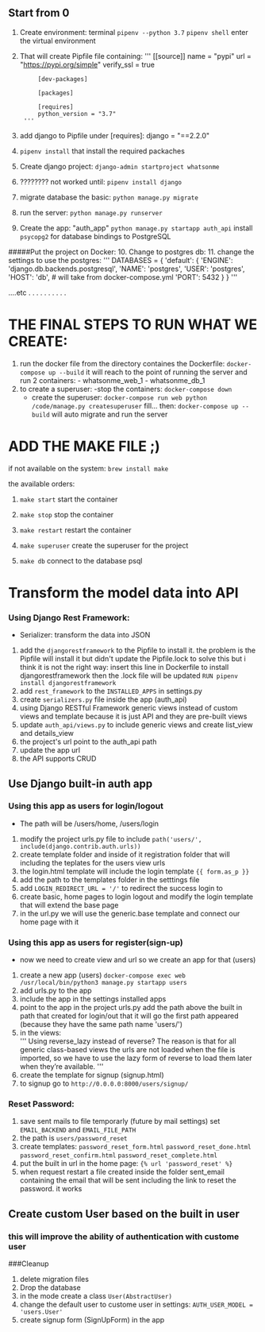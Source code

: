 ## Start from 0
1. Create environment: terminal
	`pipenv --python 3.7`
    `pipenv shell` enter the virtual environment
2. That will create Pipfile file containing:
		'''
            [[source]]
            name = "pypi"
            url = "https://pypi.org/simple"
            verify_ssl = true

            [dev-packages]

            [packages]

            [requires]
            python_version = "3.7"
        '''
3. add django to Pipfile under [requires]:
    django = "==2.2.0"
4. `pipenv install` that install the required packaches
5. Create django project:
    `django-admin startproject whatsonme`
6. ???????? not worked until:
    `pipenv install django`
7. migrate database the basic:
    `python manage.py migrate`
8. run the server:
    `python manage.py runserver`
9. Create the app: "auth_app"
    `python manage.py startapp auth_api`
    install `psycopg2` for database bindings to PostgreSQL

#####Put the project on Docker:
10. Change to postgres db:
11. change the settings to use the postgres:
    '''
    DATABASES = {
        'default': {
            'ENGINE': 'django.db.backends.postgresql',
            'NAME': 'postgres',
            'USER': 'postgres',
            'HOST': 'db', # will take from docker-compose.yml
            'PORT': 5432
        }
    }
    '''

....etc
.
.
.
.
.
.
.
.
.
.





# THE FINAL STEPS TO RUN WHAT WE CREATE:
1. run the docker file from the directory containes the Dockerfile:
    `docker-compose up --build`
    it will reach to the point of running the server
    and run 2 containers: 
        - whatsonme_web_1
        - whatsonme_db_1
2. to create a superuser:
    -stop the containers:
        `docker-compose down`
    - create the superuser:
        `docker-compose run web python /code/manage.py createsuperuser`
        fill...
    then:
    `docker-compose up --build`
    will auto migrate and run the server



# ADD THE MAKE FILE ;)
if not available on the system:
`brew install make`

the available orders:

1. `make start`
    start the container 

2. `make stop`
    stop the container 

3. `make restart`
    restart the container

4. `make superuser`
    create the superuser for the project

5. `make db`
    connect to the database psql




# Transform the model data into API

### Using Django Rest Framework:
 - Serializer: transform the data into JSON

 1. add the `djangorestframework` to the Pipfile to install it.
    the problem is the Pipfile will install it but didn't update the Pipfile.lock
    to solve this but i think it is not the right way:
        insert this line in Dockerfile to install djangorestframework then the .lock file will be updated
        `RUN pipenv install djangorestframework`
 2. add `rest_framework` to the `INSTALLED_APPS` in settings.py
 3. create `serializers.py` file inside the app (auth_api)
 4. using Django RESTful Framework generic views instead of custom views and template because it is just API and they are pre-built views
 5. update `auth_api/views.py` to include generic views and create list_view and details_view
 6. the project's url point to the auth_api path
 7. update the app url 
 8. the API supports CRUD


<!-- # Try to add redis -->

## Use Django built-in auth app
### Using this app as users for login/logout
- The path will be /users/home, /users/login
1. modify the project urls.py file to include 
    `path('users/', include(django.contrib.auth.urls))`
2. create template folder and  inside of it registration folder that will including the teplates for the users view urls
3. the login.html template will include the login template `{{ form.as_p }}`
4. add the path to the templates folder in the setttings file
5. add `LOGIN_REDIRECT_URL = '/'` to redirect the success login to
6. create basic, home pages to login logout and modify the login template that will extend the base page
7. in the url.py we will use the generic.base template and connect our home page with it


### Using this app as users for register(sign-up)
- now we need to create view and url so we create an app for that (users)
1. create a new app (users)
    `docker-compose exec web /usr/local/bin/python3 manage.py startapp users`
2. add urls.py to the app
3. include the app in the settings installed apps
4. point to the app in the project urls.py
    add the path above the built in path that created for login/out that it will go the first path appeared (because they have the same path name 'users/')
5. in the views:    
    '''
    Using reverse_lazy instead of reverse? The reason is that for all generic class-based views the urls are not loaded when the file is imported, so we have to use the lazy form of reverse to load them later when they’re available.
    '''
6. create the template for signup (signup.html)
7. to signup go to `http://0.0.0.0:8000/users/signup/`




### Reset Password:
1. save sent mails to file temporarly (future by mail settings) set `EMAIL_BACKEND` and `EMAIL_FILE_PATH`
2. the path is `users/password_reset`
3. create templates:
    `password_reset_form.html`
    `password_reset_done.html`
    `password_reset_confirm.html`
    `password_reset_complete.html`
4. put the built in url in the home page:
    `{% url 'password_reset' %}`
5. when request restart a file created inside the folder sent_email containing the email that will be sent including the link to reset the password. it works



## Create custom User based on the built in user 
### this will improve the ability of authentication with custome user

###Cleanup
1. delete migration files
2. Drop the database
3. in the mode create a class `User(AbstractUser)`
4. change the default user to custome user in settings:
    `AUTH_USER_MODEL = 'users.User'`
4. create signup form (SignUpForm) in the app

